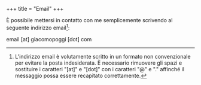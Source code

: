 +++
title = "Email"
+++

È possibile mettersi in contatto con me semplicemente scrivendo al seguente indirizzo email[^1]:

email [at] giacomopoggi [dot] com

[^1]: L'indirizzo email è volutamente scritto in un formato non convenzionale per evitare la posta indesiderata. È necessario rimuovere gli spazi e sostituire i caratteri "[at]" e "[dot]" con i caratteri "@" e "." affinché il messaggio possa essere recapitato correttamente.
